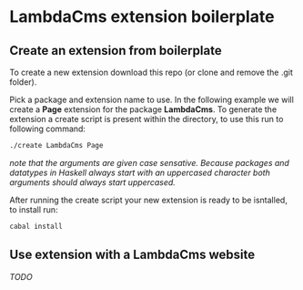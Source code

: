 # LambdaCms extension boilerplate

## Create an extension from boilerplate

To create a new extension download this repo (or clone and remove the .git folder).

Pick a package and extension name to use. In the following example we will create a **Page** extension for the package **LambdaCms**. To generate the extension a create script is present within the directory, to use this run to following command:

```bash
./create LambdaCms Page
```

*note that the arguments are given case sensative. Because packages and datatypes in Haskell always start with an uppercased character both arguments should always start uppercased.*

After running the create script your new extension is ready to be isntalled, to install run:

```bash
cabal install
```

## Use extension with a LambdaCms website

*TODO*
